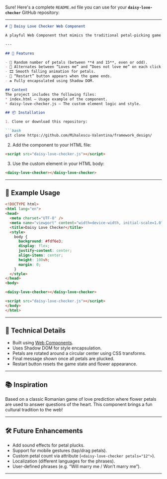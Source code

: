 Sure! Here's a complete `README.md` file you can use for your **`daisy-love-checker`** GitHub repository:

---

````markdown
# 🌼 Daisy Love Checker Web Component

A playful Web Component that mimics the traditional petal-picking game — "Loves me, loves me not" — using a dynamic digital daisy. Click the button to pluck petals one by one until you get your final answer.

---

## 🎯 Features

- 🌸 Random number of petals (between **4 and 15**, even or odd).
- 💬 Alternates between “Loves me” and “Does not love me” on each click.
- 🎞️ Smooth falling animation for petals.
- 🔁 “Restart” button appears when the game ends.
- ♻️ Fully encapsulated using Shadow DOM.

## Content
The project includes the following files:
* index.html – Usage example of the component.
* daisy-love-checker.js – The custom element logic and style.

## 📦 Installation

1. Clone or download this repository:

```bash
git clone https://github.com/Mihalescu-Valentina/framework_design/
````

2. Add the component to your HTML file:

```html
<script src="daisy-love-checker.js"></script>
```

3. Use the custom element in your HTML body:

```html
<daisy-love-checker></daisy-love-checker>
```

---

## 🧪 Example Usage

```html
<!DOCTYPE html>
<html lang="en">
<head>
  <meta charset="UTF-8" />
  <meta name="viewport" content="width=device-width, initial-scale=1.0"/>
  <title>Daisy Love Checker</title>
  <style>
    body {
      background: #fdf6e3;
      display: flex;
      justify-content: center;
      align-items: center;
      height: 100vh;
      margin: 0;
    }
  </style>
</head>
<body>

<daisy-love-checker></daisy-love-checker>

<script src="daisy-love-checker.js"></script>
</body>
</html>
```

---

## 🔧 Technical Details

* Built using [Web Components](https://developer.mozilla.org/en-US/docs/Web/Web_Components).
* Uses Shadow DOM for style encapsulation.
* Petals are rotated around a circular center using CSS transforms.
* Final message shown once all petals are plucked.
* Restart button resets the game state and flower appearance.

---

## 📚 Inspiration

Based on a classic Romanian game of love prediction where flower petals are used to answer questions of the heart. This component brings a fun cultural tradition to the web!

---

## 🛠️ Future Enhancements

* Add sound effects for petal plucks.
* Support for mobile gestures (tap/drag petals).
* Custom petal count via attribute (`<daisy-love-checker petals="12">`).
* Localization (different languages for the phrases).
* User-defined phrases (e.g. “Will marry me / Won’t marry me”).

---

